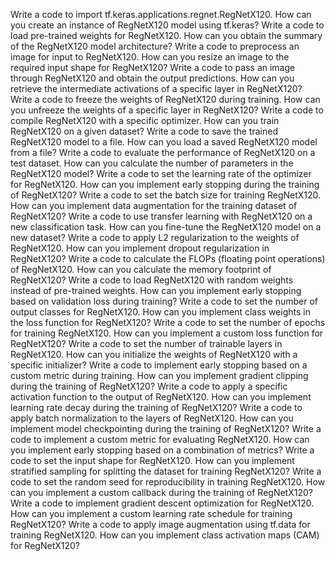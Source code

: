 Write a code to import tf.keras.applications.regnet.RegNetX120.
How can you create an instance of RegNetX120 model using tf.keras?
Write a code to load pre-trained weights for RegNetX120.
How can you obtain the summary of the RegNetX120 model architecture?
Write a code to preprocess an image for input to RegNetX120.
How can you resize an image to the required input shape for RegNetX120?
Write a code to pass an image through RegNetX120 and obtain the output predictions.
How can you retrieve the intermediate activations of a specific layer in RegNetX120?
Write a code to freeze the weights of RegNetX120 during training.
How can you unfreeze the weights of a specific layer in RegNetX120?
Write a code to compile RegNetX120 with a specific optimizer.
How can you train RegNetX120 on a given dataset?
Write a code to save the trained RegNetX120 model to a file.
How can you load a saved RegNetX120 model from a file?
Write a code to evaluate the performance of RegNetX120 on a test dataset.
How can you calculate the number of parameters in the RegNetX120 model?
Write a code to set the learning rate of the optimizer for RegNetX120.
How can you implement early stopping during the training of RegNetX120?
Write a code to set the batch size for training RegNetX120.
How can you implement data augmentation for the training dataset of RegNetX120?
Write a code to use transfer learning with RegNetX120 on a new classification task.
How can you fine-tune the RegNetX120 model on a new dataset?
Write a code to apply L2 regularization to the weights of RegNetX120.
How can you implement dropout regularization in RegNetX120?
Write a code to calculate the FLOPs (floating point operations) of RegNetX120.
How can you calculate the memory footprint of RegNetX120?
Write a code to load RegNetX120 with random weights instead of pre-trained weights.
How can you implement early stopping based on validation loss during training?
Write a code to set the number of output classes for RegNetX120.
How can you implement class weights in the loss function for RegNetX120?
Write a code to set the number of epochs for training RegNetX120.
How can you implement a custom loss function for RegNetX120?
Write a code to set the number of trainable layers in RegNetX120.
How can you initialize the weights of RegNetX120 with a specific initializer?
Write a code to implement early stopping based on a custom metric during training.
How can you implement gradient clipping during the training of RegNetX120?
Write a code to apply a specific activation function to the output of RegNetX120.
How can you implement learning rate decay during the training of RegNetX120?
Write a code to apply batch normalization to the layers of RegNetX120.
How can you implement model checkpointing during the training of RegNetX120?
Write a code to implement a custom metric for evaluating RegNetX120.
How can you implement early stopping based on a combination of metrics?
Write a code to set the input shape for RegNetX120.
How can you implement stratified sampling for splitting the dataset for training RegNetX120?
Write a code to set the random seed for reproducibility in training RegNetX120.
How can you implement a custom callback during the training of RegNetX120?
Write a code to implement gradient descent optimization for RegNetX120.
How can you implement a custom learning rate schedule for training RegNetX120?
Write a code to apply image augmentation using tf.data for training RegNetX120.
How can you implement class activation maps (CAM) for RegNetX120?
